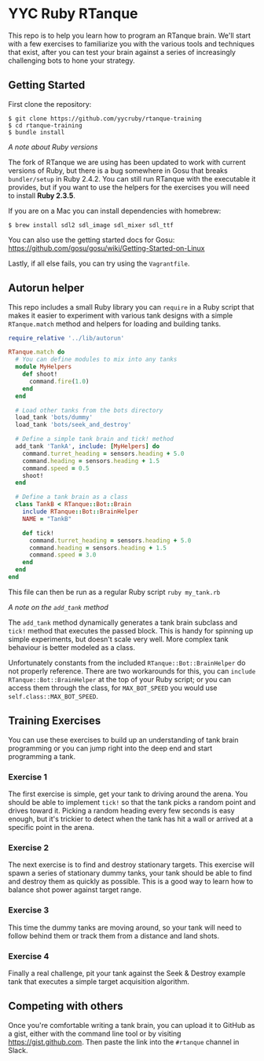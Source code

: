 # YYC Ruby RTanque

This repo is to help you learn how to program an RTanque brain. We'll start with a few exercises
to familiarize you with the various tools and techniques that exist, after you can test your
brain against a series of increasingly challenging bots to hone your strategy.


## Getting Started

First clone the repository:

```
$ git clone https://github.com/yycruby/rtanque-training
$ cd rtanque-training
$ bundle install
```

*A note about Ruby versions*

The fork of RTanque we are using has been updated to work with current versions of Ruby, but
there is a bug somewhere in Gosu that breaks `bundler/setup` in Ruby 2.4.2. You can still run
RTanque with the executable it provides, but if you want to use the helpers for the exercises
you will need to install **Ruby 2.3.5**.

If you are on a Mac you can install dependencies with homebrew:

```
$ brew install sdl2 sdl_image sdl_mixer sdl_ttf
```

You can also use the getting started docs for Gosu:
https://github.com/gosu/gosu/wiki/Getting-Started-on-Linux

Lastly, if all else fails, you can try using the `Vagrantfile`.


## Autorun helper

This repo includes a small Ruby library you can `require` in a Ruby script that makes it easier
to experiment with various tank designs with a simple `RTanque.match` method and helpers for
loading and building tanks.

```ruby
require_relative '../lib/autorun'

RTanque.match do
  # You can define modules to mix into any tanks
  module MyHelpers
    def shoot!
      command.fire(1.0)
    end
  end

  # Load other tanks from the bots directory
  load_tank 'bots/dummy'
  load_tank 'bots/seek_and_destroy'

  # Define a simple tank brain and tick! method
  add_tank 'TankA', include: [MyHelpers] do
    command.turret_heading = sensors.heading + 5.0
    command.heading = sensors.heading + 1.5
    command.speed = 0.5
    shoot!
  end

  # Define a tank brain as a class
  class TankB < RTanque::Bot::Brain
    include RTanque::Bot::BrainHelper
    NAME = "TankB"

    def tick!
      command.turret_heading = sensors.heading + 5.0
      command.heading = sensors.heading + 1.5
      command.speed = 3.0
    end
  end
end
```

This file can then be run as a regular Ruby script `ruby my_tank.rb`

*A note on the `add_tank` method*

The `add_tank` method dynamically generates a tank brain subclass and `tick!` method that
executes the passed block. This is handy for spinning up simple experiments, but doesn't scale
very well. More complex tank behaviour is better modeled as a class.

Unfortunately constants from the included `RTanque::Bot::BrainHelper` do not properly reference.
There are two workarounds for this, you can `include RTanque::Bot::BrainHelper` at the top of
your Ruby script; or you can access them through the class, for `MAX_BOT_SPEED` you would use
`self.class::MAX_BOT_SPEED`.


## Training Exercises

You can use these exercises to build up an understanding of tank brain programming or you can
jump right into the deep end and start programming a tank.

### Exercise 1

The first exercise is simple, get your tank to driving around the arena. You should be able to
implement `tick!` so that the tank picks a random point and drives toward it. Picking a random
heading every few seconds is easy enough, but it's trickier to detect when the tank has hit a wall
or arrived at a specific point in the arena.

### Exercise 2

The next exercise is to find and destroy stationary targets. This exercise will spawn a series
of stationary dummy tanks, your tank should be able to find and destroy them as quickly as
possible. This is a good way to learn how to balance shot power against target range.

### Exercise 3

This time the dummy tanks are moving around, so your tank will need to follow behind them or
track them from a distance and land shots.

### Exercise 4

Finally a real challenge, pit your tank against the Seek & Destroy example tank that executes a
simple target acquisition algorithm.


## Competing with others

Once you're comfortable writing a tank brain, you can upload it to GitHub as a gist, either with
the command line tool or by visiting https://gist.github.com. Then paste the link into the
`#rtanque` channel in Slack.
